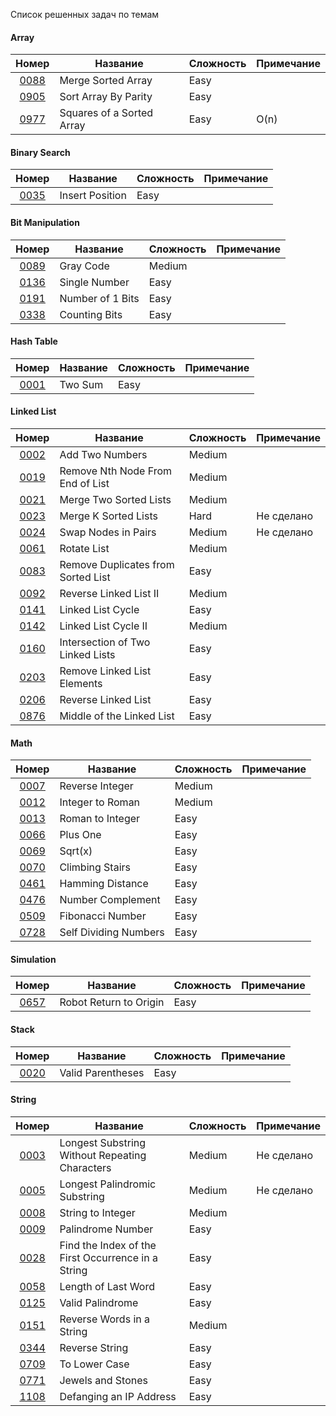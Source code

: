 
Список решенных задач по темам

#### Array
|                              Номер                              | Название                  | Сложность | Примечание |
|:---------------------------------------------------------------:|---------------------------|-----------|------------|
|    [0088](https://leetcode.com/problems/merge-sorted-array)     | Merge Sorted Array        | Easy      |            |
|   [0905](https://leetcode.com/problems/sort-array-by-parity)    | Sort Array By Parity      | Easy      |            |
| [0977](https://leetcode.com/problems/squares-of-a-sorted-array) | Squares of a Sorted Array | Easy      | O(n)       |


#### Binary Search
|                               Номер                                | Название        | Сложность | Примечание |
|:------------------------------------------------------------------:|-----------------|-----------|------------|
|    [0035](https://leetcode.com/problems/search-insert-position)    | Insert Position | Easy      |            |


#### Bit Manipulation
|                         Номер                          | Название         | Сложность | Примечание |
|:------------------------------------------------------:|------------------|-----------|------------|
|    [0089](https://leetcode.com/problems/gray-code)     | Gray Code        | Medium    |            |
|  [0136](https://leetcode.com/problems/single-number)   | Single Number    | Easy      |            |
| [0191](https://leetcode.com/problems/number-of-1-bits) | Number of 1 Bits | Easy      |            |
|  [0338](https://leetcode.com/problems/counting-bits)   | Counting Bits    | Easy      |            |


#### Hash Table
|                     Номер                     | Название | Сложность | Примечание |
|:---------------------------------------------:|----------|-----------|------------|
| [0001](https://leetcode.com/problems/two-sum) | Two Sum  | Easy      |            |


#### Linked List
|                                  Номер                                   | Название                           | Сложность | Примечание |
|:------------------------------------------------------------------------:|------------------------------------|-----------|------------|
|          [0002](https://leetcode.com/problems/add-two-numbers)           | Add Two Numbers                    | Medium    |            |
|  [0019](https://leetcode.com/problems/remove-nth-node-from-end-of-list)  | Remove Nth Node From End of List   | Medium    |            |
|          [0021](https://leetcode.com/problems/add-two-numbers)           | Merge Two Sorted Lists             | Medium    |            |
|        [0023](https://leetcode.com/problems/merge-k-sorted-lists)        | Merge K Sorted Lists               | Hard      | Не сделано |
|        [0024](https://leetcode.com/problems/swap-nodes-in-pairs)         | Swap Nodes in Pairs                | Medium    | Не сделано |
|            [0061](https://leetcode.com/problems/rotate-list)             | Rotate List                        | Medium    |            |
| [0083](https://leetcode.com/problems/remove-duplicates-from-sorted-list) | Remove Duplicates from Sorted List | Easy      |            |
|       [0092](https://leetcode.com/problems/reverse-linked-list-ii)       | Reverse Linked List II             | Medium    |            |
|         [0141](https://leetcode.com/problems/linked-list-cycle)          | Linked List Cycle                  | Easy      |            |
|        [0142](https://leetcode.com/problems/linked-list-cycle-ii)        | Linked List Cycle II               | Medium    |            |
|  [0160](https://leetcode.com/problems/intersection-of-two-linked-lists)  | Intersection of Two Linked Lists   | Easy      |            |
|    [0203](https://leetcode.com/problems/remove-linked-list-elements)     | Remove Linked List Elements        | Easy      |            |
|        [0206](https://leetcode.com/problems/reverse-linked-list)         | Reverse Linked List                | Easy      |            |
|     [0876](https://leetcode.com/problems/middle-of-the-linked-list)      | Middle of the Linked List          | Easy      |            |


#### Math
|                            Номер                            | Название              | Сложность | Примечание |
|:-----------------------------------------------------------:|-----------------------|-----------|------------|
|    [0007](https://leetcode.com/problems/reverse-integer)    | Reverse Integer       | Medium    |            |
|   [0012](https://leetcode.com/problems/integer-to-roman)    | Integer to Roman      | Medium    |            |
|   [0013](https://leetcode.com/problems/roman-to-integer)    | Roman to Integer      | Easy      |            |
|       [0066](https://leetcode.com/problems/plus-one)        | Plus One              | Easy      |            |
|         [0069](https://leetcode.com/problems/sqrtx)         | Sqrt(x)               | Easy      |            |
|    [0070](https://leetcode.com/problems/climbing-stairs)    | Climbing Stairs       | Easy      |            |
|   [0461](https://leetcode.com/problems/hamming-distance)    | Hamming Distance      | Easy      |            |
|   [0476](https://leetcode.com/problems/number-complement)   | Number Complement     | Easy      |            |
|   [0509](https://leetcode.com/problems/fibonacci-number)    | Fibonacci Number      | Easy      |            |
| [0728](https://leetcode.com/problems/self-dividing-numbers) | Self Dividing Numbers | Easy      |            |


#### Simulation
|                            Номер                             | Название               | Сложность | Примечание |
|:------------------------------------------------------------:|------------------------|-----------|------------|
| [0657](https://leetcode.com/problems/robot-return-to-origin) | Robot Return to Origin | Easy      |            |


#### Stack
|                          Номер                          | Название          | Сложность | Примечание |
|:-------------------------------------------------------:|-------------------|-----------|------------|
| [0020](https://leetcode.com/problems/valid-parentheses) | Valid Parentheses | Easy      |            |


#### String

|                                          Номер                                           | Название                                           | Сложность | Примечание |
|:----------------------------------------------------------------------------------------:|----------------------------------------------------|-----------|------------|
|   [0003](https://leetcode.com/problems/longest-substring-without-repeating-characters)   | Longest Substring Without Repeating Characters     | Medium    | Не сделано |
|           [0005](https://leetcode.com/problems/longest-palindromic-substring)            | Longest Palindromic Substring                      | Medium    | Не сделано |
|               [0008](https://leetcode.com/problems/string-to-integer-atoi)               | String to Integer                                  | Medium    |            |
|                 [0009](https://leetcode.com/problems/palindrome-number)                  | Palindrome Number                                  | Easy      |            | 
| [0028](https://leetcode.com/problems/find-the-index-of-the-first-occurrence-in-a-string) | Find the Index of the First Occurrence in a String | Easy      |            | 
|                [0058](https://leetcode.com/problems/length-of-last-word)                 | Length of Last Word                                | Easy      |            |
|                  [0125](https://leetcode.com/problems/valid-palindrome)                  | Valid Palindrome                                   | Easy      |            |
|             [0151](https://leetcode.com/problems/reverse-words-in-a-string)              | Reverse Words in a String                          | Medium    |            |
|                   [0344](https://leetcode.com/problems/reverse-string)                   | Reverse String                                     | Easy      |            |
|                   [0709](https://leetcode.com/problems/to-lower-case)                    | To Lower Case                                      | Easy      |            |
|                 [0771](https://leetcode.com/problems/jewels-and-stones)                  | Jewels and Stones                                  | Easy      |            |
|              [1108](https://leetcode.com/problems/defanging-an-ip-address)               | Defanging an IP Address                            | Easy      |            |


